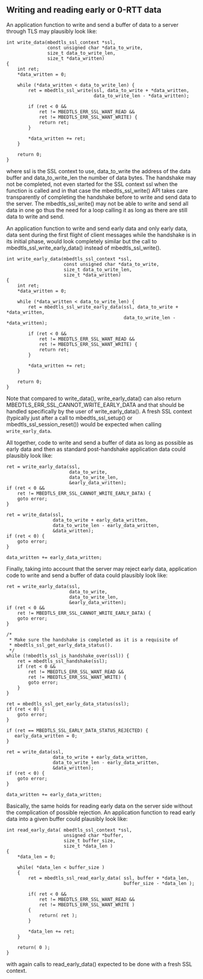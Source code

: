 
Writing and reading early or 0-RTT data
---------------------------------------

An application function to write and send a buffer of data to a server through
TLS may plausibly look like:

```
int write_data(mbedtls_ssl_context *ssl,
               const unsigned char *data_to_write,
               size_t data_to_write_len,
               size_t *data_written)
{
    int ret;
    *data_written = 0;

    while (*data_written < data_to_write_len) {
        ret = mbedtls_ssl_write(ssl, data_to_write + *data_written,
                                data_to_write_len - *data_written);

        if (ret < 0 &&
            ret != MBEDTLS_ERR_SSL_WANT_READ &&
            ret != MBEDTLS_ERR_SSL_WANT_WRITE) {
            return ret;
        }

        *data_written += ret;
    }

    return 0;
}
```
where ssl is the SSL context to use, data_to_write the address of the data
buffer and data_to_write_len the number of data bytes. The handshake may
not be completed, not even started for the SSL context ssl when the function is
called and in that case the mbedtls_ssl_write() API takes care transparently of
completing the handshake before to write and send data to the server. The
mbedtls_ssl_write() may not be able to write and send all data in one go thus
the need for a loop calling it as long as there are still data to write and
send.

An application function to write and send early data and only early data,
data sent during the first flight of client messages while the handshake is in
its initial phase, would look completely similar but the call to
mbedtls_ssl_write_early_data() instead of mbedtls_ssl_write().
```
int write_early_data(mbedtls_ssl_context *ssl,
                     const unsigned char *data_to_write,
                     size_t data_to_write_len,
                     size_t *data_written)
{
    int ret;
    *data_written = 0;

    while (*data_written < data_to_write_len) {
        ret = mbedtls_ssl_write_early_data(ssl, data_to_write + *data_written,
                                           data_to_write_len - *data_written);

        if (ret < 0 &&
            ret != MBEDTLS_ERR_SSL_WANT_READ &&
            ret != MBEDTLS_ERR_SSL_WANT_WRITE) {
            return ret;
        }

        *data_written += ret;
    }

    return 0;
}
```
Note that compared to write_data(), write_early_data() can also return
MBEDTLS_ERR_SSL_CANNOT_WRITE_EARLY_DATA and that should be handled
specifically by the user of write_early_data(). A fresh SSL context (typically
just after a call to mbedtls_ssl_setup() or mbedtls_ssl_session_reset()) would
be expected when calling `write_early_data`.

All together, code to write and send a buffer of data as long as possible as
early data and then as standard post-handshake application data could
plausibly look like:

```
ret = write_early_data(ssl,
                       data_to_write,
                       data_to_write_len,
                       &early_data_written);
if (ret < 0 &&
    ret != MBEDTLS_ERR_SSL_CANNOT_WRITE_EARLY_DATA) {
    goto error;
}

ret = write_data(ssl,
                 data_to_write + early_data_written,
                 data_to_write_len - early_data_written,
                 &data_written);
if (ret < 0) {
    goto error;
}

data_written += early_data_written;
```

Finally, taking into account that the server may reject early data, application
code to write and send a buffer of data could plausibly look like:
```
ret = write_early_data(ssl,
                       data_to_write,
                       data_to_write_len,
                       &early_data_written);
if (ret < 0 &&
    ret != MBEDTLS_ERR_SSL_CANNOT_WRITE_EARLY_DATA) {
    goto error;
}

/*
 * Make sure the handshake is completed as it is a requisite of
 * mbedtls_ssl_get_early_data_status().
 */
while (!mbedtls_ssl_is_handshake_over(ssl)) {
    ret = mbedtls_ssl_handshake(ssl);
    if (ret < 0 &&
        ret != MBEDTLS_ERR_SSL_WANT_READ &&
        ret != MBEDTLS_ERR_SSL_WANT_WRITE) {
        goto error;
    }
}

ret = mbedtls_ssl_get_early_data_status(ssl);
if (ret < 0) {
    goto error;
}

if (ret == MBEDTLS_SSL_EARLY_DATA_STATUS_REJECTED) {
   early_data_written = 0;
}

ret = write_data(ssl,
                 data_to_write + early_data_written,
                 data_to_write_len - early_data_written,
                 &data_written);
if (ret < 0) {
    goto error;
}

data_written += early_data_written;
```

Basically, the same holds for reading early data on the server side without the
complication of possible rejection. An application function to read early data
into a given buffer could plausibly look like:
```
int read_early_data( mbedtls_ssl_context *ssl,
                     unsigned char *buffer,
                     size_t buffer_size,
                     size_t *data_len )
{
    *data_len = 0;

    while( *data_len < buffer_size )
    {
        ret = mbedtls_ssl_read_early_data( ssl, buffer + *data_len,
                                           buffer_size - *data_len );

        if( ret < 0 &&
            ret != MBEDTLS_ERR_SSL_WANT_READ &&
            ret != MBEDTLS_ERR_SSL_WANT_WRITE )
        {
            return( ret );
        }

        *data_len += ret;
    }

    return( 0 );
}
```
with again calls to read_early_data() expected to be done with a fresh SSL
context.
